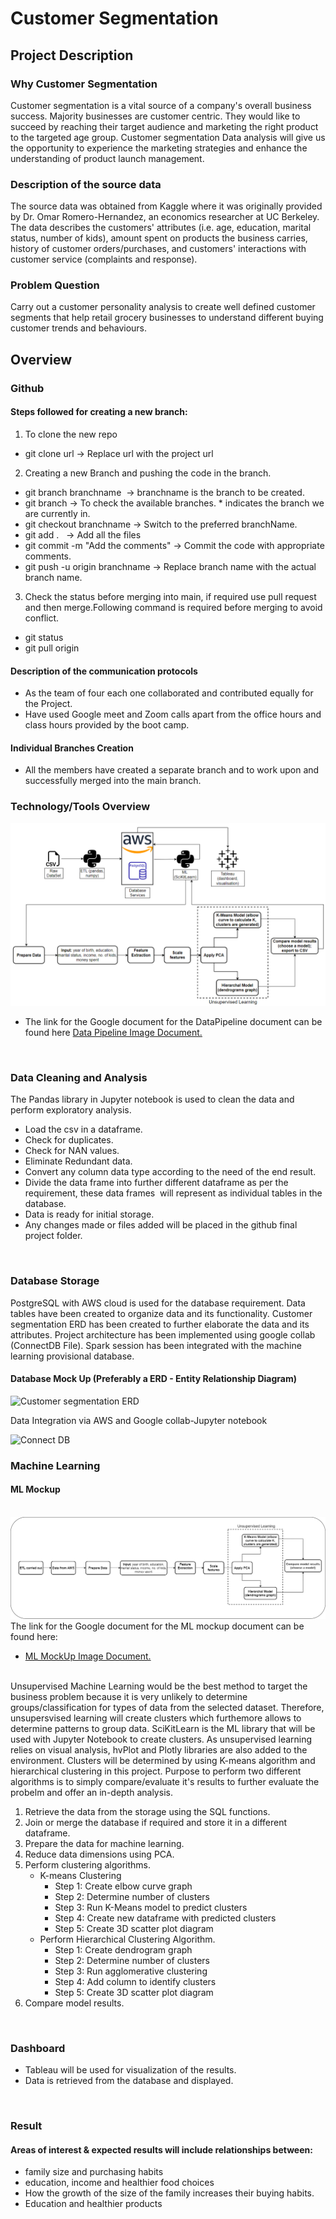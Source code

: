 # Customer Segmentation

## Project Description 

### Why Customer Segmentation
Customer segmentation is a vital source of a company's overall business success. Majority businesses are customer centric. They would
like to succeed by reaching their target audience and marketing the right product to the targeted age group. Customer segmentation
Data analysis will give us the opportunity to experience the marketing strategies and enhance the understanding of product launch 
management.

### Description of the source data
The source data was obtained from Kaggle where it was originally provided by Dr. Omar Romero-Hernandez, an economics researcher at UC Berkeley. The data describes the customers' attributes (i.e. age, education, marital status, number of kids), amount spent on products the business carries, history of customer orders/purchases, and customers' interactions with customer service (complaints and response).  

### Problem Question
Carry out a customer personality analysis to create well defined customer segments that help retail grocery businesses to understand different buying customer trends and behaviours.



## Overview

### Github 
#### Steps followed for creating a new branch:
1. To clone the new repo  
- git clone url -> Replace url with the project url  <br>
2. Creating a new Branch and pushing the code in the branch.  
- git branch branchname  -> branchname is the branch to be created.
- git branch -> To check the available branches. * indicates the branch we are currently in.  
- git checkout branchname -> Switch to the preferred branchName.  
- git add .   -> Add all the files  
- git commit -m "Add the comments" -> Commit the code with appropriate comments.  
- git push -u origin branchname -> Replace branch name with the actual branch name.  <br>
3. Check the status before merging into main, if required use pull request and then merge.Following command is required before merging to avoid conflict.
- git status
- git pull origin <br>

#### Description of the communication protocols
- As the team of four each one collaborated and contributed equally for the Project.
- Have used Google meet and Zoom calls apart from the office hours and class hours provided by the boot camp.

#### Individual Branches Creation
- All the members have created a separate branch and to work upon and successfully merged into the main branch.
 

### Technology/Tools Overview
![DataPipeline](/Pipeline.PNG) 
- The link for the Google document for the DataPipeline document can be found here [Data Pipeline Image Document.](https://drive.google.com/file/d/1APNQWqY7bScOVwQ1omL61U-CXKvQPcZ5/view?usp=sharing)
<br> 

### Data Cleaning and Analysis
The Pandas library in Jupyter notebook is used to clean the data and perform exploratory analysis. 
- Load the csv in a dataframe.
- Check for duplicates.
- Check for NAN values.
- Eliminate Redundant data.
- Convert any column data type according to the need of the end result.
- Divide the data frame into further different dataframe as per the requirement, these data frames  will represent as individual tables in the database.
- Data is ready for initial storage.
- Any changes made or files added will be placed in the github final project folder.
<br>


### Database Storage
PostgreSQL with AWS cloud is used for the database requirement.
Data tables have been created to organize data and its functionality.
Customer segmentation ERD has been created to further elaborate the data and its attributes.
Project architecture has been implemented using google collab (ConnectDB File). Spark session has been integrated with the machine learning provisional database.

#### Database Mock Up (Preferably a ERD - Entity Relationship Diagram) 
![Customer segmentation ERD](https://user-images.githubusercontent.com/96637236/179373640-56fca98c-a7c3-44d7-b189-596236bc2d3e.png)

Data Integration via AWS and Google collab-Jupyter notebook

![Connect DB ](https://user-images.githubusercontent.com/96637236/179373879-83e3a074-f349-4859-b4a5-ad1e0071eb2e.png)


### Machine Learning
#### ML Mockup
<br> ![MLMockUp](/MLMockUp.PNG)<br>
The link for the Google document for the ML mockup document can be found here:
- [ML MockUp Image Document.](https://drive.google.com/file/d/1APNQWqY7bScOVwQ1omL61U-CXKvQPcZ5/view?usp=sharing)
<br> 
Unsupervised Machine Learning would be the best method to target the business problem because it is very unlikely to determine groups/classification for types of data from the selected dataset. Therefore, unsupersvised learning will create clusters which furthemore allows to determine patterns to group data. SciKitLearn is the ML library that will be used with Jupyter Notebook to create clusters. As unsupervised learning relies on visual analysis, hvPlot and Plotly libraries are also added to the environment. Clusters will be determined by using K-means algorithm and hierarchical clustering in this project. Purpose to perform two different algorithms is to simply compare/evaluate it's results to further evaluate the probelm and offer an in-depth analysis. 

1. Retrieve the data from the storage using the SQL functions.
2. Join or merge the database if required and store it in a different dataframe.
3. Prepare the data for machine learning.
4. Reduce data dimensions using PCA.
5. Perform clustering algorithms. 
   - K-means Clustering   
     - Step 1: Create elbow curve graph
     - Step 2: Determine number of clusters
     - Step 3: Run K-Means model to predict clusters
     - Step 4: Create new dataframe with predicted clusters
     - Step 5: Create 3D scatter plot diagram
   - Perform Hierarchical Clustering Algorithm. 
     - Step 1: Create dendrogram graph
     - Step 2: Determine number of clusters
     - Step 3: Run agglomerative clustering
     - Step 4: Add column to identify clusters
     - Step 5: Create 3D scatter plot diagram
6. Compare model results.
<br>


### Dashboard
- Tableau will be used for visualization of the results.
- Data is retrieved from the database and displayed.
<br>

### Result
#### Areas of interest & expected results will include relationships between:
- family size and purchasing habits  
- education, income and healthier food choices   
- How the growth of the size of the family increases their buying habits.
- Education and healthier products
